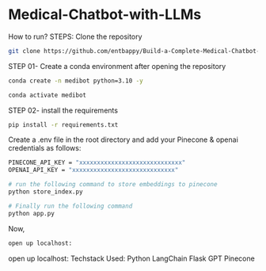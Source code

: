 # Medical-Chatbot-with-LLMs

How to run?
STEPS:
Clone the repository
```bash
git clone https://github.com/entbappy/Build-a-Complete-Medical-Chatbot-with-LLMs-LangChain-Pinecone-Flask-AWS.git
```
STEP 01- Create a conda environment after opening the repository
```bash
conda create -n medibot python=3.10 -y
```
```bash
conda activate medibot
```
STEP 02- install the requirements
```bash
pip install -r requirements.txt
```
Create a .env file in the root directory and add your Pinecone & openai credentials as follows:
```bash
PINECONE_API_KEY = "xxxxxxxxxxxxxxxxxxxxxxxxxxxxx"
OPENAI_API_KEY = "xxxxxxxxxxxxxxxxxxxxxxxxxxxxx"
```
```bash
# run the following command to store embeddings to pinecone
python store_index.py
```
```bash
# Finally run the following command
python app.py
```
Now,
```bash
open up localhost:
```


open up localhost:
Techstack Used:
Python
LangChain
Flask
GPT
Pinecone
